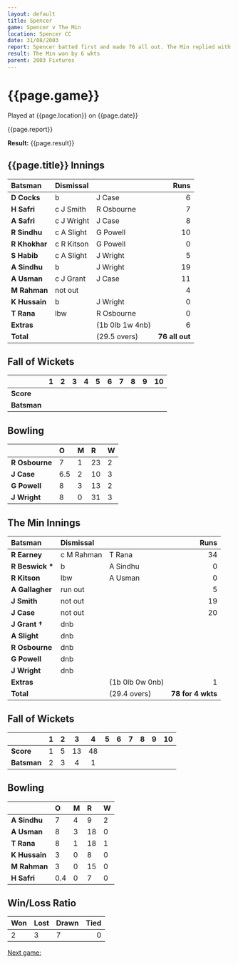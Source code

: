 ```yaml
---
layout: default
title: Spencer
game: Spencer v The Min
location: Spencer CC
date: 31/08/2003
report: Spencer batted first and made 76 all out. The Min replied with 78 for 4 wkts
result: The Min won by 6 wkts
parent: 2003 Fixtures
---
```


# {{page.game}}

Played at {{page.location}} on {{page.date}}

{{page.report}}

**Result:** {{page.result}}

## {{page.title}} Innings

| Batsman | Dismissal |  | Runs |
|:---|:---|---|---:|
| **D Cocks** | b | J Case | 6 |
| **H Safri** | c J Smith | R Osbourne | 7 |
| **A Safri** | c J Wright | J Case | 8 |
| **R Sindhu** | c A Slight | G Powell | 10 |
| **R Khokhar** | c R Kitson | G Powell | 0 |
| **S Habib** | c A Slight | J Wright | 5 |
| **A Sindhu** | b | J Wright | 19 |
| **A Usman** | c J Grant | J Case | 11 |
| **M Rahman** | not out |  | 4 |
| **K Hussain** | b | J Wright | 0 |
| **T Rana** | lbw | R Osbourne | 0 |
| **Extras** | | (1b 0lb 1w 4nb) | 6 |
| **Total** | | (29.5 overs) | **76 all out** |

## Fall of Wickets

| | 1 | 2 | 3 | 4 | 5 | 6 | 7 | 8 | 9 | 10 |
|---|:---:|:---:|:---:|:---:|:---:|:---:|:---:|:---:|:---:|:---:|
| **Score** |  |  |  |  |  |  |  |  |  |  |
| **Batsman** |  |  |  |  |  |  |  |  |  |  |

## Bowling

| | O | M | R | W |
|---|:---|:---|:---|:---|
| **R Osbourne** | 7 | 1 | 23 | 2 |
| **J Case** | 6.5 | 2 | 10 | 3 |
| **G Powell** | 8 | 3 | 13 | 2 |
| **J Wright** | 8 | 0 | 31 | 3 |

## The Min Innings

| Batsman | Dismissal |  | Runs |
|:---|:---|---|---:|
| **R Earney** | c M Rahman | T Rana | 34 |
| **R Beswick &#42;** | b | A Sindhu | 0 |
| **R Kitson** | lbw | A Usman | 0 |
| **A Gallagher** | run out |  | 5 |
| **J Smith** | not out |  | 19 |
| **J Case** | not out |  | 20 |
| **J Grant &#8224;** | dnb |  |  |
| **A Slight** | dnb |  |  |
| **R Osbourne** | dnb |  |  |
| **G Powell** | dnb |  |  ||
| **J Wright** | dnb |  |  |
| **Extras** | | (1b 0lb 0w 0nb) | 1 |
| **Total** | | (29.4 overs) | **78 for 4 wkts** |

## Fall of Wickets

| | 1 | 2 | 3 | 4 | 5 | 6 | 7 | 8 | 9 | 10 |
|---|:---:|:---:|:---:|:---:|:---:|:---:|:---:|:---:|:---:|:---:|
| **Score** | 1 | 5 | 13 | 48 |  |  |  |  |  |  |
| **Batsman** | 2 | 3 | 4 | 1 |  |  |  |  |  |  |

## Bowling

| | O | M | R | W |
|---|:---|:---|:---|:---|
| **A Sindhu** | 7 | 4 | 9 | 2 |
| **A Usman** | 8 | 3 | 18 | 0 |
| **T Rana** | 8 | 1 | 18 | 1 |
| **K Hussain** | 3 | 0 | 8 | 0 |
| **M Rahman** | 3 | 0 | 15 | 0 |
| **H Safri** | 0.4 | 0 | 7 | 0 |

## Win/Loss Ratio

| Won | Lost | Drawn | Tied |
|:---|:---|:---|---:|
| 2 | 3 | 7 | 0 |

[Next game:]({{page.next}})